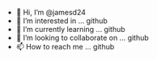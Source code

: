- 👋 Hi, I’m @jamesd24
- 👀 I’m interested in ... github
- 🌱 I’m currently learning ... github
- 💞️ I’m looking to collaborate on ... github
- 📫 How to reach me ... github

<!---
jamesd24/jamesd24 is a ✨ special ✨ repository because its `README.md` (this file) appears on your GitHub profile.
You can click the Preview link to take a look at your changes.
--->
